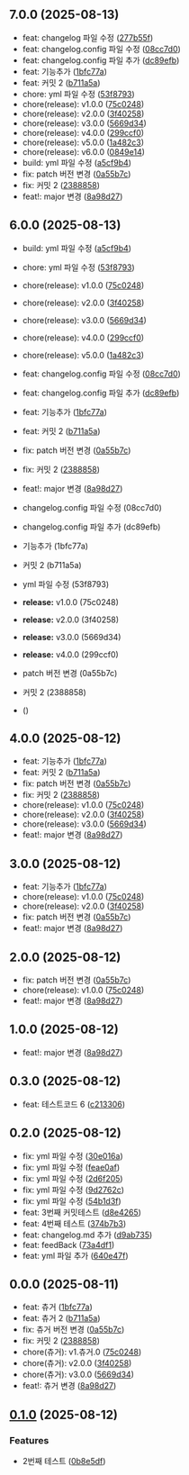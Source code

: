 ## 7.0.0 (2025-08-13)

* feat: changelog 파일 수정 ([277b55f](https://github.com/hoyyChoi/yeonseubpun/commit/277b55f))
* feat: changelog.config 파일 수정 ([08cc7d0](https://github.com/hoyyChoi/yeonseubpun/commit/08cc7d0))
* feat: changelog.config 파일 추가 ([dc89efb](https://github.com/hoyyChoi/yeonseubpun/commit/dc89efb))
* feat: 기능추가 ([1bfc77a](https://github.com/hoyyChoi/yeonseubpun/commit/1bfc77a))
* feat: 커밋 2 ([b711a5a](https://github.com/hoyyChoi/yeonseubpun/commit/b711a5a))
* chore: yml 파일 수정 ([53f8793](https://github.com/hoyyChoi/yeonseubpun/commit/53f8793))
* chore(release): v1.0.0 ([75c0248](https://github.com/hoyyChoi/yeonseubpun/commit/75c0248))
* chore(release): v2.0.0 ([3f40258](https://github.com/hoyyChoi/yeonseubpun/commit/3f40258))
* chore(release): v3.0.0 ([5669d34](https://github.com/hoyyChoi/yeonseubpun/commit/5669d34))
* chore(release): v4.0.0 ([299ccf0](https://github.com/hoyyChoi/yeonseubpun/commit/299ccf0))
* chore(release): v5.0.0 ([1a482c3](https://github.com/hoyyChoi/yeonseubpun/commit/1a482c3))
* chore(release): v6.0.0 ([0849e14](https://github.com/hoyyChoi/yeonseubpun/commit/0849e14))
* build: yml 파일 수정 ([a5cf9b4](https://github.com/hoyyChoi/yeonseubpun/commit/a5cf9b4))
* fix: patch 버전 변경 ([0a55b7c](https://github.com/hoyyChoi/yeonseubpun/commit/0a55b7c))
* fix: 커밋 2 ([2388858](https://github.com/hoyyChoi/yeonseubpun/commit/2388858))
* feat!: major 변경 ([8a98d27](https://github.com/hoyyChoi/yeonseubpun/commit/8a98d27))



## 6.0.0 (2025-08-13)

* build: yml 파일 수정 ([a5cf9b4](https://github.com/hoyyChoi/yeonseubpun/commit/a5cf9b4))
* chore: yml 파일 수정 ([53f8793](https://github.com/hoyyChoi/yeonseubpun/commit/53f8793))
* chore(release): v1.0.0 ([75c0248](https://github.com/hoyyChoi/yeonseubpun/commit/75c0248))
* chore(release): v2.0.0 ([3f40258](https://github.com/hoyyChoi/yeonseubpun/commit/3f40258))
* chore(release): v3.0.0 ([5669d34](https://github.com/hoyyChoi/yeonseubpun/commit/5669d34))
* chore(release): v4.0.0 ([299ccf0](https://github.com/hoyyChoi/yeonseubpun/commit/299ccf0))
* chore(release): v5.0.0 ([1a482c3](https://github.com/hoyyChoi/yeonseubpun/commit/1a482c3))
* feat: changelog.config 파일 수정 ([08cc7d0](https://github.com/hoyyChoi/yeonseubpun/commit/08cc7d0))
* feat: changelog.config 파일 추가 ([dc89efb](https://github.com/hoyyChoi/yeonseubpun/commit/dc89efb))
* feat: 기능추가 ([1bfc77a](https://github.com/hoyyChoi/yeonseubpun/commit/1bfc77a))
* feat: 커밋 2 ([b711a5a](https://github.com/hoyyChoi/yeonseubpun/commit/b711a5a))
* fix: patch 버전 변경 ([0a55b7c](https://github.com/hoyyChoi/yeonseubpun/commit/0a55b7c))
* fix: 커밋 2 ([2388858](https://github.com/hoyyChoi/yeonseubpun/commit/2388858))
* feat!: major 변경 ([8a98d27](https://github.com/hoyyChoi/yeonseubpun/commit/8a98d27))




* changelog.config 파일 수정 (08cc7d0)
* changelog.config 파일 추가 (dc89efb)
* 기능추가 (1bfc77a)
* 커밋 2 (b711a5a)
* yml 파일 수정 (53f8793)
* **release:** v1.0.0 (75c0248)
* **release:** v2.0.0 (3f40258)
* **release:** v3.0.0 (5669d34)
* **release:** v4.0.0 (299ccf0)
* patch 버전 변경 (0a55b7c)
* 커밋 2 (2388858)
*  ()



## 4.0.0 (2025-08-12)

* feat: 기능추가 ([1bfc77a](https://github.com/hoyyChoi/yeonseubpun/commit/1bfc77a))
* feat: 커밋 2 ([b711a5a](https://github.com/hoyyChoi/yeonseubpun/commit/b711a5a))
* fix: patch 버전 변경 ([0a55b7c](https://github.com/hoyyChoi/yeonseubpun/commit/0a55b7c))
* fix: 커밋 2 ([2388858](https://github.com/hoyyChoi/yeonseubpun/commit/2388858))
* chore(release): v1.0.0 ([75c0248](https://github.com/hoyyChoi/yeonseubpun/commit/75c0248))
* chore(release): v2.0.0 ([3f40258](https://github.com/hoyyChoi/yeonseubpun/commit/3f40258))
* chore(release): v3.0.0 ([5669d34](https://github.com/hoyyChoi/yeonseubpun/commit/5669d34))
* feat!: major 변경 ([8a98d27](https://github.com/hoyyChoi/yeonseubpun/commit/8a98d27))



## 3.0.0 (2025-08-12)

* feat: 기능추가 ([1bfc77a](https://github.com/hoyyChoi/yeonseubpun/commit/1bfc77a))
* chore(release): v1.0.0 ([75c0248](https://github.com/hoyyChoi/yeonseubpun/commit/75c0248))
* chore(release): v2.0.0 ([3f40258](https://github.com/hoyyChoi/yeonseubpun/commit/3f40258))
* fix: patch 버전 변경 ([0a55b7c](https://github.com/hoyyChoi/yeonseubpun/commit/0a55b7c))
* feat!: major 변경 ([8a98d27](https://github.com/hoyyChoi/yeonseubpun/commit/8a98d27))



## 2.0.0 (2025-08-12)

* fix: patch 버전 변경 ([0a55b7c](https://github.com/hoyyChoi/yeonseubpun/commit/0a55b7c))
* chore(release): v1.0.0 ([75c0248](https://github.com/hoyyChoi/yeonseubpun/commit/75c0248))
* feat!: major 변경 ([8a98d27](https://github.com/hoyyChoi/yeonseubpun/commit/8a98d27))



## 1.0.0 (2025-08-12)

* feat!: major 변경 ([8a98d27](https://github.com/hoyyChoi/yeonseubpun/commit/8a98d27))



## 0.3.0 (2025-08-12)

* feat: 테스트코드 6 ([c213306](https://github.com/hoyyChoi/yeonseubpun/commit/c213306))



## 0.2.0 (2025-08-12)

* fix: yml 파일 수정 ([30e016a](https://github.com/hoyyChoi/yeonseubpun/commit/30e016a))
* fix: yml 파일 수정 ([feae0af](https://github.com/hoyyChoi/yeonseubpun/commit/feae0af))
* fix: yml 파일 수정 ([2d6f205](https://github.com/hoyyChoi/yeonseubpun/commit/2d6f205))
* fix: yml 파일 수정 ([9d2762c](https://github.com/hoyyChoi/yeonseubpun/commit/9d2762c))
* fix: yml 파일 수정 ([54b1d3f](https://github.com/hoyyChoi/yeonseubpun/commit/54b1d3f))
* feat: 3번째 커밋테스트 ([d8e4265](https://github.com/hoyyChoi/yeonseubpun/commit/d8e4265))
* feat: 4번째 테스트 ([374b7b3](https://github.com/hoyyChoi/yeonseubpun/commit/374b7b3))
* feat: changelog.md 추가 ([d9ab735](https://github.com/hoyyChoi/yeonseubpun/commit/d9ab735))
* feat: feedBack ([73a4df1](https://github.com/hoyyChoi/yeonseubpun/commit/73a4df1))
* feat: yml 파일 추가 ([640e47f](https://github.com/hoyyChoi/yeonseubpun/commit/640e47f))


## 0.0.0 (2025-08-11)

* feat: 츄거 ([1bfc77a](https://github.com/hoyyChoi/yeonseubpun/commit/1bfc77a))
* feat: 츄거 2 ([b711a5a](https://github.com/hoyyChoi/yeonseubpun/commit/b711a5a))
* fix: 츄거 버전 변경 ([0a55b7c](https://github.com/hoyyChoi/yeonseubpun/commit/0a55b7c))
* fix: 커밋 2 ([2388858](https://github.com/hoyyChoi/yeonseubpun/commit/2388858))
* chore(츄거): v1.츄거.0 ([75c0248](https://github.com/hoyyChoi/yeonseubpun/commit/75c0248))
* chore(츄거): v2.0.0 ([3f40258](https://github.com/hoyyChoi/yeonseubpun/commit/3f40258))
* chore(츄거): v3.0.0 ([5669d34](https://github.com/hoyyChoi/yeonseubpun/commit/5669d34))
* feat!: 츄거 변경 ([8a98d27](https://github.com/hoyyChoi/yeonseubpun/commit/8a98d27))



## [0.1.0](https://github.com/hoyyChoi/interview-spark-garden/compare/v1.2.0...v0.1.0) (2025-08-12)

### Features

* 2번째 테스트 ([0b8e5df](https://github.com/hoyyChoi/interview-spark-garden/commit/0b8e5df7f1d7f99a2d8bfeb1e69eb7414295bf9c))
